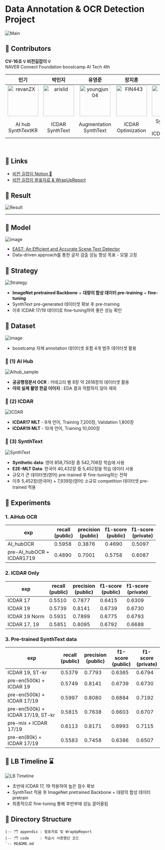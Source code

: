 # **Data Annotation & OCR Detection Project**

![Main](https://user-images.githubusercontent.com/103131249/214512646-bd6acd0d-17e6-4884-9204-cce8585bcb71.png)

## 📰 **Contributors**

**CV-16조 💡 비전길잡이 💡**</br>NAVER Connect Foundation boostcamp AI Tech 4th

|민기|박민지|유영준|장지훈|최동혁|
|:----:|:----:|:----:|:---:|:---:|
|[<img alt="revanZX" src="https://avatars.githubusercontent.com/u/25689849?v=4&s=100" width="100">](https://github.com/revanZX)|[<img alt="arislid" src="https://avatars.githubusercontent.com/u/46767966?v=4&s=100" width="100">](https://github.com/arislid)|[<img alt="youngjun04" src="https://avatars.githubusercontent.com/u/113173095?v=4&s=100" width="100">](https://github.com/youngjun04)|[<img alt="FIN443" src="https://avatars.githubusercontent.com/u/70796031?v=4&s=100" width="100">](https://github.com/FIN443)|[<img alt="choipp" src="https://avatars.githubusercontent.com/u/103131249?v=4&s=117" width="100">](https://github.com/choipp)|
|AI hub</br>SynthTextKR | ICDAR</br>SynthText | Augmentation</br>SynthText | ICDAR</br>Optimization | SynthText 500k</br>ICDAR 17/19|
</br>


## 📰 **Links**

- [비전 길잡이 Notion 📝](https://vision-pathfinder.notion.site/b90e838e2bc24dccb97e7e7e578c0191)
- [비전 길잡이 발표자료 & WrapUpReport](./appendix/)

## 📰 **Result**

![Result](https://user-images.githubusercontent.com/103131249/214503241-f2105573-aaae-4c7f-a2a7-d5795ec883ba.png)

---

## 📰 **Model**

![image](https://user-images.githubusercontent.com/103131249/214510914-90e32259-e766-4537-9ab3-df3213d4ae36.png)

- [EAST: An Efficient and Accurate Scene Text Detector](https://github.com/SakuraRiven/EAST)
- Data-driven approach를 통한 글자 검출 성능 향상 목표 - 모델 고정

## 📰 **Strategy**

![Strategy](https://user-images.githubusercontent.com/103131249/214511736-cebe9c5a-83b5-4f4a-898a-38f5da3b2129.png)

- **ImageNet pretrained Backbone** + **대량의 합성 데이터 pre-training** + **fine-tuning**
- SynthText pre-generated 데이터셋 확보 후 pre-training
- 이후 ICDAR 17/19 데이터로 fine-tuning하여 좋은 성능 확인

## 📘 **Dataset**

![image](https://user-images.githubusercontent.com/113173095/214503526-04a7e69e-fa9c-4bad-b0c0-293bae4475c4.png)

- boostcamp 자체 annotation 데이터셋 포함 4개 범주 데이터셋 활용

### **📘 (1) AI Hub**

![Aihub_sample](https://user-images.githubusercontent.com/46767966/214509698-c4c36a63-7df1-4072-8875-abb33b9d747d.png)

- **공공행정문서 OCR** : 카테고리 별 8장 약 2618장의 데이터셋 활용
- **야외 실제 촬영 한글 이미지**  : EDA 결과 적합하지 않아 제외

### **📘 (2) ICDAR**

![ICDAR](https://user-images.githubusercontent.com/103131249/214517208-7b4583a6-a678-4673-a933-0a9beaa2506b.png)

- **ICDAR17 MLT** - 9개 언어, Training 7,200장, Validation 1,800장
- **ICDAR19 MLT** - 10개 언어, Training 10,000장

### **📘 (3) SynthText**

![SynthText](https://user-images.githubusercontent.com/103131249/214511477-0b25d967-8cf3-46c3-b8d6-f9b2420b9c7e.png)

- **Synthetic data**: 영어 858,750장 중 542,706장 학습에 사용
- **E2E-MLT Data**: 한국어 40,432장 중 5,452장을 학습 데이터 사용
- 규모가 큰 데이터셋(영어) pre-trained 후 fine-tuning하는 전략
- 이후 5,452장(한국어) + 7,939장(영어) 소규모 competition 데이터셋 pre-trained 적용

## 📰 **Experiments**

### **1. AiHub OCR**

| exp                       | recall</br>(public) | precision</br>(public) | f1-score</br>(public) | f1-score</br>(private) |
| ------------------------- | -------------------- | ----------------------- | ---------------------- | ----------------------- |
| AI_hubOCR                 | 0.5958               | 0.3876                  | 0.4690                 | 0.5097                  |
| pre-AI_hubOCR + </br>ICDAR1719 | 0.4890               | 0.7001                  | 0.5758                 | 0.6087                  |

### **2. ICDAR Only**

| exp           | recall</br>(public) | precision</br>(public) | f1-score</br>(public) | f1-score</br>(private) |
| ------------- | -------------------- | ----------------------- | ---------------------- | ----------------------- |
| ICDAR 17      | 0.5510               | 0.7877                  | 0.6415                 | 0.6309                  |
| ICDAR 19      | 0.5739               | 0.8141                  | 0.6739                 | 0.6730                  |
| ICDAR 19 Norm | 0.5931               | 0.7899                  | 0.6775                 | 0.6793                  |
| ICDAR 17, 19  | 0.5851               | 0.8095                  | 0.6792                 | 0.6688                  |

### **3. Pre-trained SynthText data**

| exp                               | recall</br>(public) | precision</br>(public) | f1-score</br>(public) | f1-score</br>(private) |
| --------------------------------- | -------------------- | ----------------------- | ---------------------- | ----------------------- |
| ICDAR 19, ST-kr                   | 0.5379               | 0.7793                  | 0.6365                 | 0.6794                  |
| pre-en(500k) + ICDAR 19           | 0.5749               | 0.8141                  | 0.6739                 | 0.6730                  |
| pre-en(500k) + ICDAR 17/19        | 0.5997               | 0.8080                  | 0.6884                 | 0.7192                  |
| pre-en(500k) + ICDAR 17/19, ST-kr | 0.5815               | 0.7638                  | 0.6603                 | 0.6707                  |
| pre-mix + ICDAR 17/19             | 0.6113               | 0.8171                  | 0.6993                 | 0.7115                  |
| pre-en(80k) + ICDAR 17/19         | 0.5583               | 0.7458                  | 0.6386                 | 0.6507                  |

## 📰 **LB Timeline ⌛**

![LB Timeline](https://user-images.githubusercontent.com/103131249/214514024-e8c98ae4-c446-4fa9-a343-e530369c6964.png)

- 초반에 ICDAR 17, 19 적용하여 높은 점수 확보
- SynthText 적용 후 ImageNet pretrained Backbone + 대량의 합성 데이터 pretrain
- 최종적으로 fine-tuning 통해 후반부에 성능 끌어올림

## 📰 **Directory Structure**

```
|-- 🗂 appendix : 발표자료 및 WrapUpReport
|-- 🗂 code     : 학습시 사용했던 코드
`-- README.md
```